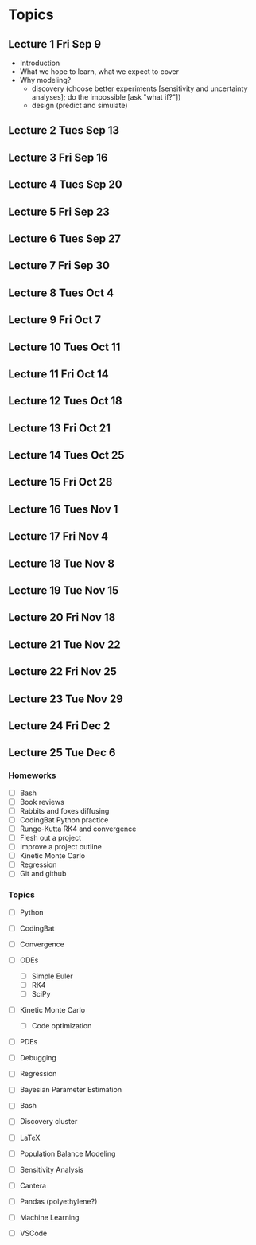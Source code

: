 # Topics 

## Lecture 1 Fri Sep 9
* Introduction
* What we hope to learn, what we expect to cover
* Why modeling?
  - discovery (choose better experiments [sensitivity and uncertainty analyses]; do the impossible [ask "what if?"])
  - design (predict and simulate)

## Lecture 2 Tues Sep 13
## Lecture 3 Fri Sep 16
## Lecture 4 Tues Sep 20
## Lecture 5 Fri Sep 23
## Lecture 6 Tues Sep 27
## Lecture 7 Fri Sep 30
## Lecture 8 Tues Oct 4
## Lecture 9 Fri Oct 7
## Lecture 10 Tues Oct 11
## Lecture 11 Fri Oct 14
## Lecture 12 Tues Oct 18
## Lecture 13 Fri Oct 21
## Lecture 14 Tues Oct 25
## Lecture 15 Fri Oct 28
## Lecture 16 Tues Nov 1
## Lecture 17 Fri Nov 4
## Lecture 18 Tue Nov 8
## Lecture 19 Tue Nov 15
## Lecture 20 Fri Nov 18
## Lecture 21 Tue Nov 22
## Lecture 22 Fri Nov 25
## Lecture 23 Tue Nov 29
## Lecture 24 Fri Dec 2
## Lecture 25 Tue Dec 6


### Homeworks
- [ ] Bash
- [ ] Book reviews
- [ ] Rabbits and foxes diffusing
- [ ] CodingBat Python practice
- [ ] Runge-Kutta RK4 and convergence
- [ ] Flesh out a project
- [ ] Improve a project outline
- [ ] Kinetic Monte Carlo
- [ ] Regression
- [ ] Git and github

### Topics
- [ ] Python
- [ ] CodingBat
- [ ] Convergence
- [ ] ODEs
  - [ ] Simple Euler
  - [ ] RK4
  - [ ] SciPy
- [ ] Kinetic Monte Carlo
  - [ ] Code optimization
- [ ] PDEs
- [ ] Debugging
- [ ] Regression
- [ ] Bayesian Parameter Estimation
- [ ] Bash
- [ ] Discovery cluster
- [ ] LaTeX
- [ ] Population Balance Modeling
- [ ] Sensitivity Analysis
- [ ] Cantera
- [ ] Pandas (polyethylene?)
- [ ] Machine Learning
- [ ] VSCode

